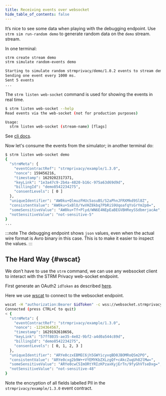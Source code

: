 ```yaml
---
title: Receiving events over websocket
hide_table_of_contents: false
---
```


It’s nice to see some data when playing with the debugging endpoint. Use
`strm sim run-random demo` to generate random data on the `demo` stream.
stream.

In one terminal:

```bash
strm create stream demo
strm simulate random-events demo

Starting to simulate random strmprivacy/demo/1.0.2 events to stream demo.
Sending one event every 1000 ms.
Sent 5 events
...
```

The `strm listen web-socket` command is used for showing the events in
real time.

```bash
$ strm listen web-socket --help
Read events via the web-socket (not for production purposes)

Usage:
  strm listen web-socket (stream-name) [flags]
```

See [cli docs](/cli-index.md#permanent).

Now let's consume the events from the simulator; in another terminal do:

```bash
$ strm listen web-socket demo
{
  "strmMeta": {
    "eventContractRef": "strmprivacy/example/1.3.0",
    "nonce": 159456216,
    "timestamp": 1629202317371,
    "keyLink": "1e3a47c9-2b4a-4820-b16c-975a63d69d9d",
    "billingId": "demo8542234275",
    "consentLevels": [ 0 ]
  },
  "uniqueIdentifier": "AW0ku+QlmuzFHUc5asuBS/S2aPhnJFRXMkd9Sl8Z",
  "consistentValue": "AW0ku+SxBlO/YwVHZ8kbq7PbRiS9UqoafqYsGrYm2p8=",
  "someSensitiveValue": "AW0ku+Tf+Plyd/WN6E4NEpEaBEGVBHReySSdbmrjacAe",
  "notSensitiveValue": "not-sensitive-5"
}
...
```

:::note
The debugging endpoint shows `json` values, even when the actual wire
format is Avro binary in this case. This is to make it easier to inspect
the values.
:::

## The Hard Way {#wscat}

We don’t have to use the `strm` command, we can use any websocket client
to interact with the STRM Privacy web-socket endpoint.

First generate an OAuth2 `idToken` as described
[here](./sending-curl.md#idToken).

Here we use [wscat](https://www.npmjs.com/package/wscat) to connect to
the websocket endpoint.

```bash
wscat -H "authorization:Bearer $idToken" -c wss://websocket.strmprivacy.io/ws
Connected (press CTRL+C to quit)
< {
  "strmMeta": {
    "eventContractRef": "strmprivacy/example/1.3.0",
    "nonce": -1234364567,
    "timestamp": 1629192610656,
    "keyLink": "57ff8035-ae35-4e82-9bf2-a4d0a544c89d",
    "billingId": "demo8542234275",
    "consentLevels": [ 0, 1, 2, 3 ]
  },
  "uniqueIdentifier": "ARYe0czxEBMEC6jh5GWYicyvqBD0JBOMRoQSm2PO",
  "consistentValue": "ARYe0cxg2b9W++VYEMYKbZXLzgQf+cAkcZuqUh82lMw=",
  "someSensitiveValue": "ARYe0cwC5ImORtYRIzKPzaxKyjErTn/9fyGhVTseDxg=",
  "notSensitiveValue": "not-sensitive-48"
}
```

Note the encryption of all fields labelled PII in the
`strmprivacy/example/1.3.0` event contract.
